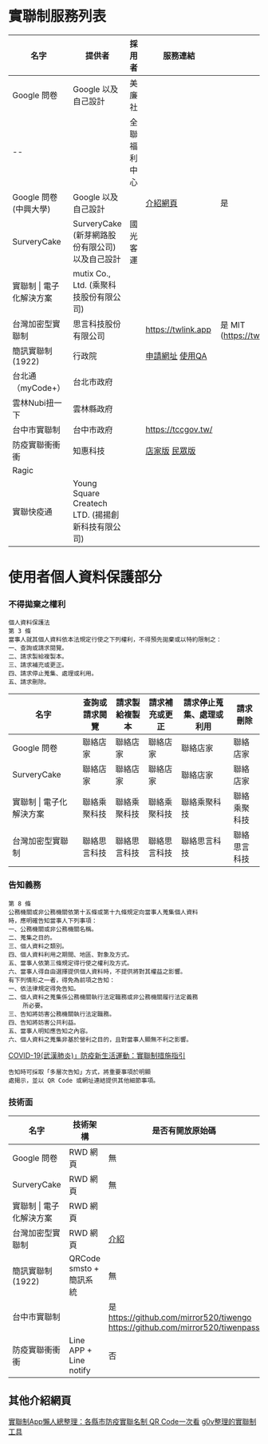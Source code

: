 # 實聯制服務列表

名字                  | 提供者                                          | 採用者     | 服務連結    | .
---------------------|------------------------------------------------|-----------|-----------|---
Google 問卷           | Google 以及自己設計                              | 美廉社     |           |     
--                     |                                              | 全聯福利中心 |           |     
Google 問卷 (中興大學) | Google 以及自己設計                              |            | [介紹網頁](https://sites.google.com/email.nchu.edu.tw/slimz/%E9%A6%96%E9%A0%81?authuser=0)           | 是
SurveryCake           | SurveryCake (新芽網路股份有限公司) 以及自己設計     | 國光客運    |            |            
實聯制 \| 電子化解決方案 | mutix Co., Ltd. (乘聚科技股份有限公司)            |            |
台灣加密型實聯制        | 思言科技股份有限公司                               | | https://twlink.app | 是 MIT (https://twlink.app/contributes)
簡訊實聯制 (1922)      | 行政院                                           | | [申請網址](https://emask.taiwan.gov.tw/real/) [使用QA](https://g0v.hackmd.io/FxudGiM8RSKnpCo4TrMhNg)| 
台北通（myCode+）      | 台北市政府                                       |            |
雲林Nubi扭一下         | 雲林縣政府                                       |            |
台中市實聯制           | 台中市政府                                          |            | https://tccgov.tw/ | 
防疫實聯衝衝衝           | 知惠科技                                          |            | [店家版](https://lin.ee/N1DLxwm) [民眾版](https://lin.ee/w7kkkOX)
Ragic                  |                                                 |            |
實聯快疫通             | Young Square Createch LTD. (揚揚創新科技有限公司)    |            |

# 使用者個人資料保護部分

### 不得拋棄之權利

```
個人資料保護法
第 3 條
當事人就其個人資料依本法規定行使之下列權利，不得預先拋棄或以特約限制之：
一、查詢或請求閱覽。
二、請求製給複製本。
三、請求補充或更正。
四、請求停止蒐集、處理或利用。
五、請求刪除。
```
名字                  |  查詢或請求閱覽 | 請求製給複製本 | 請求補充或更正 | 請求停止蒐集、處理或利用 | 請求刪除     
---------------------|---------------|--------------|-------------|----------------------|-------------
Google 問卷           | 聯絡店家       | 聯絡店家      | 聯絡店家      | 聯絡店家              | 聯絡店家
SurveryCake          | 聯絡店家       | 聯絡店家      | 聯絡店家      | 聯絡店家              | 聯絡店家
實聯制 \| 電子化解決方案 | 聯絡乘聚科技   | 聯絡乘聚科技   | 聯絡乘聚科技   | 聯絡乘聚科技          | 聯絡乘聚科技 
台灣加密型實聯制        | 聯絡思言科技   | 聯絡思言科技   | 聯絡思言科技   | 聯絡思言科技           | 聯絡思言科技


### 告知義務


```
第 8 條
公務機關或非公務機關依第十五條或第十九條規定向當事人蒐集個人資料
時，應明確告知當事人下列事項：
一、公務機關或非公務機關名稱。
二、蒐集之目的。
三、個人資料之類別。
四、個人資料利用之期間、地區、對象及方式。
五、當事人依第三條規定得行使之權利及方式。
六、當事人得自由選擇提供個人資料時，不提供將對其權益之影響。
有下列情形之一者，得免為前項之告知：
一、依法律規定得免告知。
二、個人資料之蒐集係公務機關執行法定職務或非公務機關履行法定義務
    所必要。
三、告知將妨害公務機關執行法定職務。
四、告知將妨害公共利益。
五、當事人明知應告知之內容。
六、個人資料之蒐集非基於營利之目的，且對當事人顯無不利之影響。
```

[COVID-19(武漢肺炎)」防疫新生活運動：實聯制措施指引](https://www.cdc.gov.tw/File/Get/Xj5T1E5D474RJnmOY--kkw)
```
告知時可採取「多層次告知」方式，將重要事項於明顯
處揭示，並以 QR Code 或網址連結提供其他細節事項。
```

### 技術面

名字                   | 技術架構                | 是否有開放原始碼 | 授權 
----------------------|------------------------|---------------|------
Google 問卷            | RWD 網頁                | 無             |
SurveryCake           | RWD 網頁                | 無             |
實聯制 \| 電子化解決方案  | RWD 網頁               | |
台灣加密型實聯制         | RWD 網頁               | [介紹](https://twlink.app/contributes) | MIT
簡訊實聯制 (1922)       | QRCode smsto + 簡訊系統 | 無 |
台中市實聯制           |                         | 是 https://github.com/mirror520/tiwengo   https://github.com/mirror520/tiwenpass |
防疫實聯衝衝衝           | Line APP + Line notify | 否 


## 其他介紹網頁
[實聯制App懶人總整理：各縣市防疫實聯名制 QR Code一次看](https://mrmad.com.tw/real-name-system-app)
[g0v整理的實聯制工具](https://g0v.hackmd.io/@yitzu/covid-19?type=view#%E5%AF%A6%E8%81%AF%E5%88%B6%E5%B7%A5%E5%85%B7-%F0%9F%93%95Contact-Tracing-Tools)
